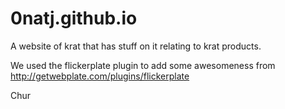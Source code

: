 0natj.github.io
===============

A website of krat that has stuff on it relating to krat products.

We used the flickerplate plugin to add some awesomeness from http://getwebplate.com/plugins/flickerplate

Chur
